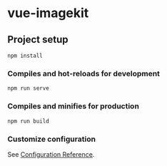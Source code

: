 # vue-imagekit

## Project setup
```
npm install
```

### Compiles and hot-reloads for development
```
npm run serve
```

### Compiles and minifies for production
```
npm run build
```




### Customize configuration
See [Configuration Reference](https://cli.vuejs.org/config/).
